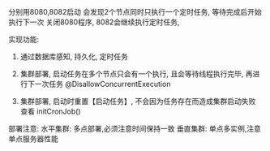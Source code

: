

分别用8080,8082启动
会发现2个节点同时只执行一个定时任务, 等待完成后开始执行下一次
关闭8080程序, 8082会继续执行定时任务,

实现功能: 
1. 通过数据库感知, 持久化, 定时任务

2. 集群部署, 启动任务在多个节点只会有一个执行, 且会等待线程执行完毕, 再进行下一次任务 @DisallowConcurrentExecution

3. 集群部署, 启动时重置【启动任务】, 不会因为任务存在而造成集群启动失败 查看 initCronJob()


部署注意:
水平集群: 多点部署,必须注意时间保持一致
垂直集群: 单点多实例,注意单点服务器性能